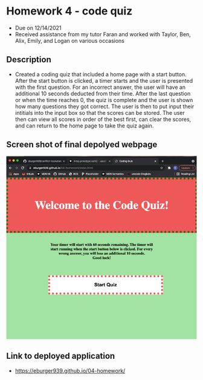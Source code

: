 # Homework 4 - code quiz
* Due on 12/14/2021
* Received assistance from my tutor Faran and worked with Taylor, Ben, Alix, Emily, and Logan on various occasions

## Description
* Created a coding quiz that included a home page with a start button.  After the start button is clicked, a timer starts and the user is presented with the first question.  For an incorrect answer, the user will have an additional 10 seconds deducted from their time.  After the last question or when the time reaches 0, the quiz is complete and the user is shown how many questions they got correct.  The user is then to put input their intitials into the input box so that the scores can be stored.  The user then can view all scores in order of the best first, can clear the scores, and can return to the home page to take the quiz again. 


## Screen shot of final depolyed webpage
![screenshot](assets/images/screenshot-code-quiz.png)


## Link to deployed application
* https://eburger939.github.io/04-homework/